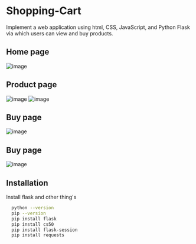 
# Shopping-Cart

Implement a web application using html, CSS, JavaScript, and Python Flask via which users can view and buy products.
## Home page


![image](https://user-images.githubusercontent.com/67579703/177048090-f4e6d260-96ee-43e1-b367-12b377a7ce0a.png)

## Product page
![image](https://user-images.githubusercontent.com/67579703/177048175-2228cf3b-f87a-49bc-910b-c07c727a3a60.png)
![image](https://user-images.githubusercontent.com/67579703/177048772-92b50a3d-bea7-4181-8c74-4caa3b208c22.png)




## Buy page
![image](https://user-images.githubusercontent.com/67579703/177048287-edfaa9e9-b7be-4936-94f3-59be982fb21d.png)

## Buy page
![image](https://user-images.githubusercontent.com/67579703/177048312-ea1d11aa-3ad1-4b33-97f2-5b7235b6ef9f.png)
## Installation

Install flask and other thing's 

```bash
  python --version
  pip --version
  pip install flask
  pip install cs50
  pip install flask-session
  pip install requests
```
    
